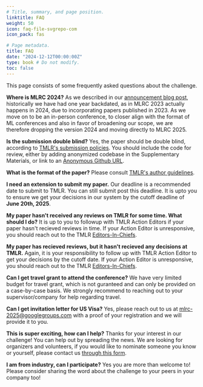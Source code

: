 ```yaml
---
# Title, summary, and page position.
linktitle: FAQ
weight: 50
icon: faq-file-svgrepo-com
icon_pack: fas

# Page metadata.
title: FAQ
date: "2024-12-12T00:00:00Z"
type: book # Do not modify.
toc: false
---
```


This page consists of some frequently asked questions about the challenge.

**Where is MLRC 2024?** As we described in our
[announcement blog post](/blog/announcing_mlrc2025/), historically we have had
one year backdated, as in MLRC 2023 actually happens in 2024, due to
incorporating papers published in 2023. As we move on to be an in-person
conference, to closer align with the format of ML conferences and also in favor
of broadening our scope, we are therefore dropping the version 2024 and moving
directly to MLRC 2025.

**Is the submission double blind?** Yes, the paper should be double blind,
according to
[TMLR's submission policies](https://jmlr.org/tmlr/editorial-policies.html). You
should include the code for review, either by adding anonymized codebase in the
Supplementary Materials, or link to an
[Anonymous Github URL](https://anonymous.4open.science/).

**What is the format of the paper?** Please consult
[TMLR's author guidelines](https://jmlr.org/tmlr/author-guide.html).

**I need an extension to submit my paper.** Our deadline is a recommended date
to submit to TMLR. You can still submit post this deadline. It is upto you to
ensure we get your decisions in our system by the cutoff deadline of **June
20th, 2025**.

**My paper hasn't received any reviews on TMLR for some time. What should I
do?** It is up to you to followup with TMLR Action Editors if your paper hasn't
recieved reviews in time. If your Action Editor is unresponsive, you should
reach out to the TMLR
[Editors-In-Chiefs](https://jmlr.org/tmlr/editorial-board.html).

**My paper has recieved reviews, but it hasn't recieved any decisions at TMLR.**
Again, it is your responsibility to follow up with TMLR Action Editor to get
your decisions by the cutoff date. If your Action Editor is unresponsive, you
should reach out to the TMLR
[Editors-In-Chiefs](https://jmlr.org/tmlr/editorial-board.html).

**Can I get travel grant to attend the conference?** We have very limited budget
for travel grant, which is not guranteed and can only be provided on a
case-by-case basis. We strongly recommend to reaching out to your
supervisor/company for help regarding travel.

**Can I get invitation letter for US Visa?** Yes, please reach out to us at
[mlrc-2025@googlegroups.com](mailto:mlrc-2025@googlegroups.com) with a proof of
your registration and we will provide it to you.

**This is super exciting, how can I help?** Thanks for your interest in our
challenge! You can help out by spreading the news. We are looking for organizers
and volunteers, if you would like to nominate someone you know or yourself,
please contact us [through this form](https://forms.gle/w8MtswWEbBWQVZbEA).

**I am from industry, can I participate?** Yes you are more than welcome to!
Please consider sharing the word about the challenge to your peers in your
company too!
